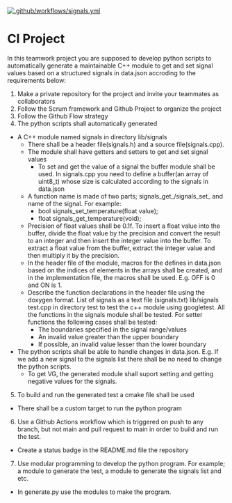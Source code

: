 [![.github/workflows/signals.yml](https://github.com/albfor/CI-project/actions/workflows/signals.yml/badge.svg?event=push)](https://github.com/albfor/CI-project/actions/workflows/signals.yml)

# CI Project

In this teamwork project you are supposed to develop python scripts to automatically generate a maintainable C++ module to get and set signal values based on a structured signals in data.json accroding to the requirements below:

1. Make a private repository for the project and invite your teammates as collaborators
2. Follow the Scrum framework and Github Project to organize the project
3. Follow the Github Flow strategy
4. The python scripts shall automatically generated
  * A C++ module named signals in directory lib/signals
      * There shall be a header file(signals.h) and a source file(signals.cpp).
      * The module shall have getters and setters to get and set signal values
          * To set and get the value of a signal the buffer module shall be used. In signals.cpp you need to define a buffer(an array of uint8_t) whose size is calculated according to the signals in data.json
      * A function name is made of two parts; signals_get_/signals_set_ and name of the signal. For example:
          * bool signals_set_temperature(float value);
          * float signals_get_temperature(void);
      * Precision of float values shall be 0.1f. To insert a float value into the buffer, divide the float value by the precision and convert the result to an integer and then insert the integer value into the buffer. To extract a float value from the buffer, extract the integer value and then multiply it by the precision.
      * In the header file of the module, macros for the defines in data.json based on the indices of elements in the arrays shall be created, and in the implementation file, the macros shall be used. E.g. OFF is 0 and ON is 1.
      * Describe the function declarations  in the header file using the doxygen format.
  List of signals as a text file (signals.txt) lib/signals 
  test.cpp in directory test to test the c++ module using googletest. All the functions in the signals module shall be tested. For setter functions the following cases shall be tested:
        * The boundaries specified in the signal range/values
        * An invalid value greater than the upper boundary
        * If  possible, an invalid value lesser than the lower boundary
  * The python scripts shall be able to handle changes in data.json. E.g. If we add a new signal to the signals list there shall be no need to change the python scripts.
      * To get VG, the generated module shall suport setting and getting negative values for the signals.
5. To build and run the generated test a cmake file shall be used
  * There shall be a custom target to run the python program
6. Use a Github Actions workflow which is triggered on push to any branch, but not main and pull request to main in order to build and run the test.
  * Create a status badge in the README.md file the repository
7. Use modular programming to develop the python program. For example; a module to generate the test, a module to generate the signals list and etc.
  * In generate.py use the modules to make the program.
